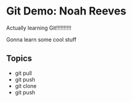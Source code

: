 # Git Demo: Noah Reeves

Actually learning Git!!!!!!!!!!

Gonna learn some cool stuff

## Topics
- git pull
- git push
- git clone
- git push